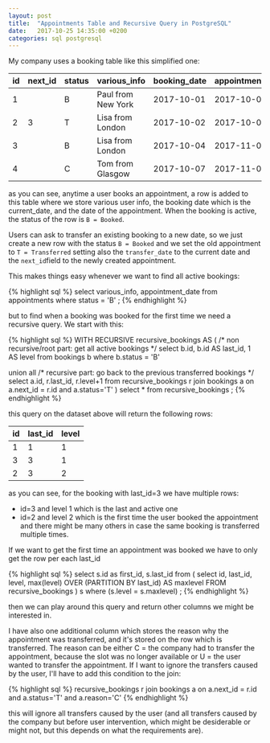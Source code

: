 ```yaml
---
layout: post
title:  "Appointments Table and Recursive Query in PostgreSQL"
date:   2017-10-25 14:35:00 +0200
categories: sql postgresql
---
```

My company uses a booking table like this simplified one:

id | next_id | status | various_info       | booking_date | appointment_date | transfer_date | cancel_date
---|---------|--------|--------------------|--------------|------------------|---------------|------------
1  |         | B      | Paul from New York | 2017-10-01   | 2017-10-05       |               |
2  | 3       | T      | Lisa from London   | 2017-10-02   | 2017-10-05       | 2017-10-04    |
3  |         | B      | Lisa from London   | 2017-10-04   | 2017-11-03       |               |
4  |         | C      | Tom from Glasgow   | 2017-10-07   | 2017-11-04       |               | 2017-10-25

as you can see, anytime a user books an appointment, a row is added to this table where we store various user info, the booking date which is the current_date, and the date of the appointment. When the booking is active, the status of the row is `B = Booked`.

Users can ask to transfer an existing booking to a new date, so we just create a new row with the status `B = Booked` and we set the old appointment to `T = Transferred` setting also the `transfer_date` to the current date and the `next_id`field to the newly created appointment.

This makes things easy whenever we want to find all active bookings:

{% highlight sql %}
select various_info, appointment_date
from   appointments
where  status = 'B'
;
{% endhighlight %}

but to find when a booking was booked for the first time we need a recursive query. We start with this:

{% highlight sql %}
WITH RECURSIVE recursive_bookings AS (
  /* non recursive/root part: get all active bookings */
select
  b.id,
  b.id AS last_id,
  1 AS level
from
  bookings b
where
  b.status = 'B'

union all
  /* recursive part: go back to the previous transferred bookings */
select
  a.id,
  r.last_id,
  r.level+1
from
  recursive_bookings r join bookings a on a.next_id = r.id and a.status='T'
)
select * from recursive_bookings
;
{% endhighlight %}

this query on the dataset above will return the following rows:

id | last_id | level
---|---------|------
1  | 1       | 1
3  | 3       | 1
2  | 3       | 2

as you can see, for the booking with last_id=3 we have multiple rows:
- id=3 and level 1 which is the last and active one
- id=2 and level 2 which is the first time the user booked the appointment
and there might be many others in case the same booking is transferred multiple times.

If we want to get the first time an appointment was booked we have to only get the row per each last_id

{% highlight sql %}
select s.id as first_id, s.last_id
from (
  select id, last_id, level, max(level) OVER (PARTITION BY last_id) AS maxlevel FROM recursive_bookings
) s
where
  (s.level = s.maxlevel)
;
{% endhighlight %}

then we can play around this query and return other columns we might be interested in.

I have also one additional column which stores the reason why the appointment was transferred, and it's stored on the row which is transferred. The reason can be either C = the company had to transfer the appointment, because the slot
was no longer available or U = the user wanted to transfer the appointment. If I want to ignore the transfers caused by the user, I'll have to add this condition to the join:

{% highlight sql %}
recursive_bookings r join bookings a on a.next_id = r.id and a.status='T' and a.reason='C'
{% endhighlight %}

this will ignore all transfers caused by the user (and all transfers caused by the company but before user intervention, which might be desiderable or might not, but this depends on what the requirements are).
